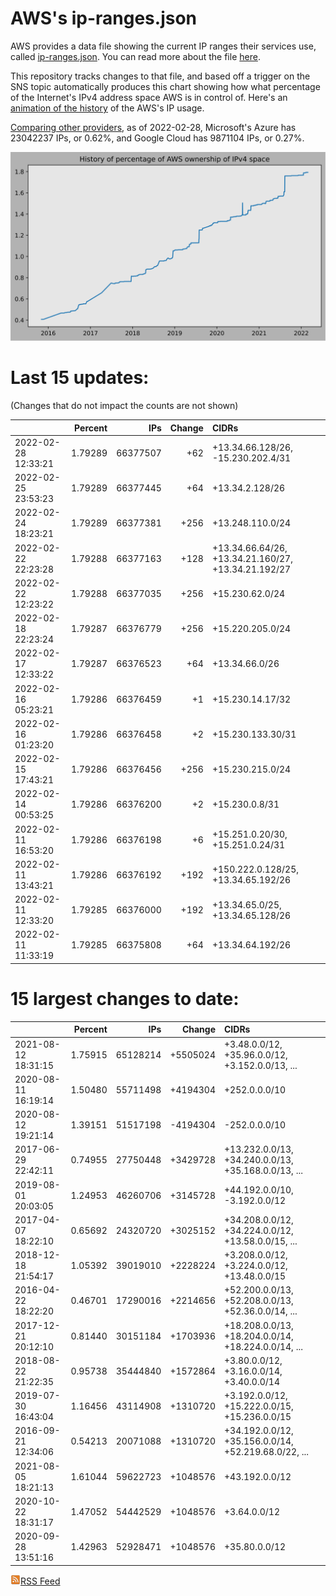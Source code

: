 # AWS's ip-ranges.json

AWS provides a data file showing the current IP ranges their
services use, called [ip-ranges.json](https://ip-ranges.amazonaws.com/ip-ranges.json).  You 
can read more about the file [here](https://docs.aws.amazon.com/general/latest/gr/aws-ip-ranges.html).

This repository tracks changes to that file, and based off a trigger on the SNS topic 
automatically produces this chart showing how what percentage of the Internet's IPv4 
address space AWS is in control of.  Here's an 
[animation of the history](https://youtu.be/Su25yl7eol8) of the AWS's IP usage.

[Comparing other providers](https://github.com/seligman/cloud_sizes), as of 2022-02-28, Microsoft's Azure has 23042237 IPs, or 0.62%, and Google Cloud has 9871104 IPs, or 0.27%.

![History of AWS](history_count.svg)

# Last 15 updates:

(Changes that do not impact the counts are not shown)

| | Percent | IPs | Change | CIDRs |
| :--- | ---: | ---: | ---: | :--- |
| 2022-02-28 12:33:21 | 1.79289 | 66377507 | +62 | +13.34.66.128/26, -15.230.202.4/31 |
| 2022-02-25 23:53:23 | 1.79289 | 66377445 | +64 | +13.34.2.128/26 |
| 2022-02-24 18:23:21 | 1.79289 | 66377381 | +256 | +13.248.110.0/24 |
| 2022-02-22 22:23:28 | 1.79288 | 66377163 | +128 | +13.34.66.64/26, +13.34.21.160/27, +13.34.21.192/27 |
| 2022-02-22 12:23:22 | 1.79288 | 66377035 | +256 | +15.230.62.0/24 |
| 2022-02-18 22:23:24 | 1.79287 | 66376779 | +256 | +15.220.205.0/24 |
| 2022-02-17 12:33:22 | 1.79287 | 66376523 | +64 | +13.34.66.0/26 |
| 2022-02-16 05:23:21 | 1.79286 | 66376459 | +1 | +15.230.14.17/32 |
| 2022-02-16 01:23:20 | 1.79286 | 66376458 | +2 | +15.230.133.30/31 |
| 2022-02-15 17:43:21 | 1.79286 | 66376456 | +256 | +15.230.215.0/24 |
| 2022-02-14 00:53:25 | 1.79286 | 66376200 | +2 | +15.230.0.8/31 |
| 2022-02-11 16:53:20 | 1.79286 | 66376198 | +6 | +15.251.0.20/30, +15.251.0.24/31 |
| 2022-02-11 13:43:21 | 1.79286 | 66376192 | +192 | +150.222.0.128/25, +13.34.65.192/26 |
| 2022-02-11 12:33:20 | 1.79285 | 66376000 | +192 | +13.34.65.0/25, +13.34.65.128/26 |
| 2022-02-11 11:33:19 | 1.79285 | 66375808 | +64 | +13.34.64.192/26 |


# 15 largest changes to date:

| | Percent | IPs | Change | CIDRs |
| :--- | ---: | ---: | ---: | :--- |
| 2021-08-12 18:31:15 | 1.75915 | 65128214 | +5505024 | +3.48.0.0/12, +35.96.0.0/12, +3.152.0.0/13, ... |
| 2020-08-11 16:19:14 | 1.50480 | 55711498 | +4194304 | +252.0.0.0/10 |
| 2020-08-12 19:21:14 | 1.39151 | 51517198 | -4194304 | -252.0.0.0/10 |
| 2017-06-29 22:42:11 | 0.74955 | 27750448 | +3429728 | +13.232.0.0/13, +34.240.0.0/13, +35.168.0.0/13, ... |
| 2019-08-01 20:03:05 | 1.24953 | 46260706 | +3145728 | +44.192.0.0/10, -3.192.0.0/12 |
| 2017-04-07 18:22:10 | 0.65692 | 24320720 | +3025152 | +34.208.0.0/12, +34.224.0.0/12, +13.58.0.0/15, ... |
| 2018-12-18 21:54:17 | 1.05392 | 39019010 | +2228224 | +3.208.0.0/12, +3.224.0.0/12, +13.48.0.0/15 |
| 2016-04-22 18:22:20 | 0.46701 | 17290016 | +2214656 | +52.200.0.0/13, +52.208.0.0/13, +52.36.0.0/14, ... |
| 2017-12-21 20:12:10 | 0.81440 | 30151184 | +1703936 | +18.208.0.0/13, +18.204.0.0/14, +18.224.0.0/14, ... |
| 2018-08-22 21:22:35 | 0.95738 | 35444840 | +1572864 | +3.80.0.0/12, +3.16.0.0/14, +3.40.0.0/14 |
| 2019-07-30 16:43:04 | 1.16456 | 43114908 | +1310720 | +3.192.0.0/12, +15.222.0.0/15, +15.236.0.0/15 |
| 2016-09-21 12:34:06 | 0.54213 | 20071088 | +1310720 | +34.192.0.0/12, +35.156.0.0/14, +52.219.68.0/22, ... |
| 2021-08-05 18:21:13 | 1.61044 | 59622723 | +1048576 | +43.192.0.0/12 |
| 2020-10-22 18:31:17 | 1.47052 | 54442529 | +1048576 | +3.64.0.0/12 |
| 2020-09-28 13:51:16 | 1.42963 | 52928471 | +1048576 | +35.80.0.0/12 |


[![RSS Icon](rss-icon.png)RSS Feed](https://raw.githubusercontent.com/seligman/aws-ip-ranges/master/rss.xml)
